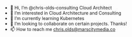 - 👋 Hi, I’m @chris-olds-consulting Cloud Architect
- 👀 I’m interested in Cloud Architecture and Consulting
- 🌱 I’m currently learning Kubernetes
- 💞️ I’m looking to collaborate on certain projects.  Thanks!
- 📫 How to reach me chris.olds@marscitymedia.co

<!---
chris-olds-consulting/chris-olds-consulting is a ✨ special ✨ repository because its `README.md` (this file) appears on your GitHub profile.
You can click the Preview link to take a look at your changes.
--->
